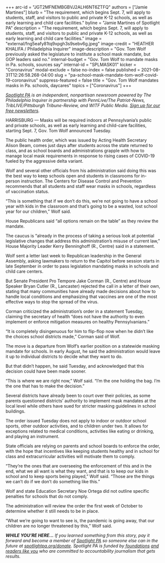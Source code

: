 +++
arc-id = "JGT2MFNEMBGBVJ2ALH6NT6ZTFQ"
authors = ["Jamie Martines"]
blurb = "The requirement, which begins Sept. 7, will apply to students, staff, and visitors to public and private K-12 schools, as well as early learning and child care facilities."
byline = "Jamie Martines of Spotlight PA"
description = "The requirement, which begins Sept. 7, will apply to students, staff, and visitors to public and private K-12 schools, as well as early learning and child care facilities."
image = "external/fng5eafy81tq9xpgh3s9sebv6g.jpeg"
image-credit = "HEATHER KHALIFA / Philadelphia Inquirer"
image-description = "Gov. Tom Wolf previously asked the legislature to institute a school mask mandate, but GOP leaders said no."
internal-budget = "Gov. Tom Wolf to mandate masks in Pa. schools, sources say"
internal-id = "SPLMASK01"
kicker = "Coronavirus"
modal-exclude = false
no-index = false
published = 2021-08-31T12:26:58.268-04:00
slug = "pa-school-mask-mandate-tom-wolf-covid-19-coronavirus"
suppress-featured = false
title = "Gov. Tom Wolf mandates masks in Pa. schools, daycares"
topics = ["Coronavirus"]
+++

<a href="https://www.spotlightpa.org/"><i>Spotlight PA</i></a><i> is an independent, nonpartisan newsroom powered by The Philadelphia Inquirer in partnership with PennLive/The Patriot-News, TribLIVE/Pittsburgh Tribune-Review, and WITF Public Media. </i><a href="https://www.spotlightpa.org/newsletters"><i>Sign up for our free newsletters</i></a><i>.</i>

HARRISBURG — Masks will be required indoors at Pennsylvania’s public and private schools, as well as early learning and child-care facilities, starting Sept. 7, Gov. Tom Wolf announced Tuesday.

The public health order, which was issued by Acting Health Secretary Alison Beam, comes just days after students across the state returned to class, and as school boards and administrations grapple with how to manage local mask requirements in response to rising cases of COVID-19 fueled by the aggressive delta variant.

Wolf and several other officials from his administration said doing this was the best way to keep schools open and students in classrooms for in-person instruction. The Centers for Disease Control and Prevention recommends that all students and staff wear masks in schools, regardless of vaccination status.

<script src="https://www.spotlightpa.org/embed.js" async></script><div data-spl-embed-version="1" data-spl-src="https://www.spotlightpa.org/embeds/newsletter/"></div>

“This is something that if we don’t do this, we’re not going to have a school year with kids in the classroom and that’s going to be a wasted, lost school year for our children,” Wolf said.

House Republicans said “all options remain on the table” as they review the mandate.

The caucus is “already in the process of taking a serious look at potential legislative changes that address this administration’s misuse of current law,” House Majority Leader Kerry Benninghoff (R., Centre) said in a statement.

Wolf sent a letter last week to Republican leadership in the General Assembly, asking lawmakers to return to the Capitol before session starts in late September in order to pass legislation mandating masks in schools and child care centers.

But Senate President Pro Tempore Jake Corman (R., Centre) and House Speaker Bryan Cutler (R., Lancaster) rejected the call in a letter of their own, stating that many communities have already made decisions about how to handle local conditions and emphasizing that vaccines are one of the most effective ways to stop the spread of the virus.

Corman criticized the administration’s order in a statement Tuesday, claiming the secretary of health “does not have the authority to even implement or enforce mitigation measures on healthy Pennsylvanians.”

“It is completely disingenuous for him to flip-flop now when he didn’t like the choices school districts made,” Corman said of Wolf.

The move is a departure from Wolf’s earlier position on a statewide masking mandate for schools. In early August, he said the administration would leave it up to individual districts to decide what they want to do.

But that didn’t happen, he said Tuesday, and acknowledged that this decision could have been made sooner.

“This is where we are right now,” Wolf said. “I’m the one holding the bag. I’m the one that has to make the decision.”

Several districts have already been to court over their policies, as some parents questioned districts’ authority to implement mask mandates at the local level while others have sued for stricter masking guidelines in school buildings.

The order issued Tuesday does not apply to indoor or outdoor school sports, other outdoor activities, and to children under two. It allows for exceptions related to medical conditions, activities like eating or drinking, and playing an instrument.

State officials are relying on parents and school boards to enforce the order, with the hope that incentives like keeping students healthy and in school for class and extracurricular activities will motivate them to comply.

<script src="https://www.spotlightpa.org/embed.js" async></script><div data-spl-embed-version="1" data-spl-src="https://www.spotlightpa.org/embeds/donate/?teaser_text=If%20you%20learned%20something%20from%20this%20report%2C%20pay%20it%20forward%20and%20become%20a%20member%20of%20Spotlight%20PA%20so%20someone%20else%20can%20in%20the%20future."></div>

“They’re the ones that are overseeing the enforcement of this and in the end, what we all want is what they want, and that is to keep our kids in school and to keep sports being played,” Wolf said. “Those are the things we can’t do if we don’t do something like this.”

Wolf and state Education Secretary Noe Ortega did not outline specific penalties for schools that do not comply.

The administration will review the order the first week of October to determine whether it still needs to be in place.

“What we’re going to want to see is, the pandemic is going away, that our children are no longer threatened by this,” Wolf said.

<i><b>WHILE YOU’RE HERE...</b></i><i> If you learned something from this story, pay it forward and become a member of </i><a href="https://www.spotlightpa.org/"><i>Spotlight PA</i></a><i> so someone else can in the future at </i><a href="http://spotlightpa.org/donate"><i>spotlightpa.org/donate</i></a><i>. Spotlight PA is funded by</i><a href="https://www.spotlightpa.org/support"><i> foundations</i></a><i> </i><a href="https://www.spotlightpa.org/support"><i>and readers like you</i></a><i> who are committed to accountability journalism that gets results.</i>
